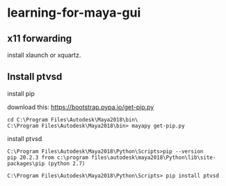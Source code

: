 # learning-for-maya-gui

## x11 forwarding

install xlaunch or xquartz.

## Install ptvsd

install pip

download this: https://bootstrap.pypa.io/get-pip.py

```
cd C:\Program Files\Autodesk\Maya2018\bin\
C:\Program Files\Autodesk\Maya2018\bin> mayapy get-pip.py
```

install ptvsd

```
C:\Program Files\Autodesk\Maya2018\Python\Scripts>pip --version
pip 20.2.3 from c:\program files\autodesk\maya2018\Python\lib\site-packages\pip (python 2.7)

C:\Program Files\Autodesk\Maya2018\Python\Scripts> pip install ptvsd
```
